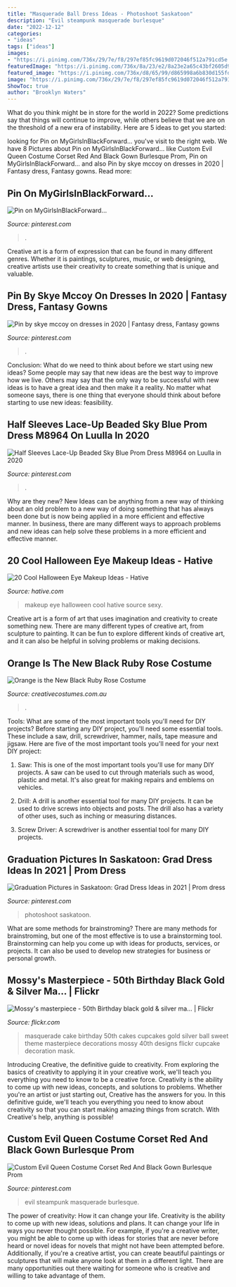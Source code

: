 ```yaml
---
title: "Masquerade Ball Dress Ideas - Photoshoot Saskatoon"
description: "Evil steampunk masquerade burlesque"
date: "2022-12-12"
categories:
- "ideas"
tags: ["ideas"]
images:
- "https://i.pinimg.com/736x/29/7e/f8/297ef85fc9619d072046f512a791cd5e.jpg"
featuredImage: "https://i.pinimg.com/736x/8a/23/e2/8a23e2a65c43bf2605d928a964322983.jpg"
featured_image: "https://i.pinimg.com/736x/d8/65/99/d865998a6b830d155fdb5939761f40f3.jpg"
image: "https://i.pinimg.com/736x/29/7e/f8/297ef85fc9619d072046f512a791cd5e.jpg"
ShowToc: true
author: "Brooklyn Waters"
---
```



What do you think might be in store for the world in 2022? Some predictions say that things will continue to improve, while others believe that we are on the threshold of a new era of instability. Here are 5 ideas to get you started: 

	

		
looking for Pin on MyGirlsInBlackForward... you've visit to the right web. We have 8 Pictures about Pin on MyGirlsInBlackForward... like Custom Evil Queen Costume Corset Red And Black Gown Burlesque Prom, Pin on MyGirlsInBlackForward... and also Pin by skye mccoy on dresses in 2020 | Fantasy dress, Fantasy gowns. Read more:
		
    
## Pin On MyGirlsInBlackForward...

<img loading=lazy src="https://i.pinimg.com/736x/d8/65/99/d865998a6b830d155fdb5939761f40f3.jpg" onerror="this.onerror=null;this.src='https://tse2.mm.bing.net/th?id=OIP.68A7foeUNWGgCZvynGdLYwHaOv&amp;pid=15.1';" alt="Pin on MyGirlsInBlackForward...">

_Source: pinterest.com_

>. 

	

Creative art is a form of expression that can be found in many different genres. Whether it is paintings, sculptures, music, or web designing, creative artists use their creativity to create something that is unique and valuable.

    
## Pin By Skye Mccoy On Dresses In 2020 | Fantasy Dress, Fantasy Gowns

<img loading=lazy src="https://i.pinimg.com/736x/29/7e/f8/297ef85fc9619d072046f512a791cd5e.jpg" onerror="this.onerror=null;this.src='https://tse3.mm.bing.net/th?id=OIP.tkIe_dbnHASWmewiVP0HSQAAAA&amp;pid=15.1';" alt="Pin by skye mccoy on dresses in 2020 | Fantasy dress, Fantasy gowns">

_Source: pinterest.com_

>. 

	

Conclusion: What do we need to think about before we start using new ideas?
Some people may say that new ideas are the best way to improve how we live. Others may say that the only way to be successful with new ideas is to have a great idea and then make it a reality. No matter what someone says, there is one thing that everyone should think about before starting to use new ideas: feasibility.

    
## Half Sleeves Lace-Up Beaded Sky Blue Prom Dress M8964 On Luulla In 2020

<img loading=lazy src="https://i.pinimg.com/736x/8a/23/e2/8a23e2a65c43bf2605d928a964322983.jpg" onerror="this.onerror=null;this.src='https://tse3.mm.bing.net/th?id=OIP.oqX2QT5kztN2vCoh01B-GQHaLH&amp;pid=15.1';" alt="Half Sleeves Lace-Up Beaded Sky Blue Prom Dress M8964 on Luulla in 2020">

_Source: pinterest.com_

>. 

	

Why are they new?
New Ideas can be anything from a new way of thinking about an old problem to a new way of doing something that has always been done but is now being applied in a more efficient and effective manner. In business, there are many different ways to approach problems and new ideas can help solve these problems in a more efficient and effective manner.

    
## 20 Cool Halloween Eye Makeup Ideas - Hative

<img loading=lazy src="https://hative.com/wp-content/uploads/2014/10/halloween-eye-makeup/11-halloween-eye-makeup-ideas.jpg" onerror="this.onerror=null;this.src='https://tse2.mm.bing.net/th?id=OIP.evZy6mfi9r8wbZePOBRsSwHaLI&amp;pid=15.1';" alt="20 Cool Halloween Eye Makeup Ideas - Hative">

_Source: hative.com_

>makeup eye halloween cool hative source sexy. 

	

Creative art is a form of art that uses imagination and creativity to create something new. There are many different types of creative art, from sculpture to painting. It can be fun to explore different kinds of creative art, and it can also be helpful in solving problems or making decisions.

    
## Orange Is The New Black Ruby Rose Costume

<img loading=lazy src="https://www.creativecostumes.com.au/wp-content/uploads/2017/03/orange-black-768x1024.jpg" onerror="this.onerror=null;this.src='https://tse3.mm.bing.net/th?id=OIP.3CMD7UkxVja8oJYvf2zxUAHaJ4&amp;pid=15.1';" alt="Orange is the New Black Ruby Rose Costume">

_Source: creativecostumes.com.au_

>. 

	

Tools: What are some of the most important tools you'll need for DIY projects?
Before starting any DIY project, you'll need some essential tools. These include a saw, drill, screwdriver, hammer, nails, tape measure and jigsaw. Here are five of the most important tools you'll need for your next DIY project: 
1) Saw: This is one of the most important tools you'll use for many DIY projects. A saw can be used to cut through materials such as wood, plastic and metal. It's also great for making repairs and emblems on vehicles. 

2) Drill: A drill is another essential tool for many DIY projects. It can be used to drive screws into objects and posts. The drill also has a variety of other uses, such as inching or measuring distances. 

3) Screw Driver: A screwdriver is another essential tool for many DIY projects.

    
## Graduation Pictures In Saskatoon: Grad Dress Ideas In 2021 | Prom Dress

<img loading=lazy src="https://i.pinimg.com/736x/e8/14/c5/e814c57c8418eeffef6bc10f36ed61cc.jpg" onerror="this.onerror=null;this.src='https://tse4.mm.bing.net/th?id=OIP.1yxRhLGQLwYO4sufN01duQHaLH&amp;pid=15.1';" alt="Graduation Pictures in Saskatoon: Grad Dress Ideas in 2021 | Prom dress">

_Source: pinterest.com_

>photoshoot saskatoon. 

	

What are some methods for brainstroming?
There are many methods for brainstroming, but one of the most effective is to use a brainstorming tool. Brainstorming can help you come up with ideas for products, services, or projects. It can also be used to develop new strategies for business or personal growth.

    
## Mossy&#039;s Masterpiece - 50th Birthday Black Gold &amp; Silver Ma… | Flickr

<img loading=lazy src="https://c1.staticflickr.com/3/2428/3838006889_a235836e0a_b.jpg" onerror="this.onerror=null;this.src='https://tse2.mm.bing.net/th?id=OIP.kR2PWLzzxBCiQRl2X1TmVAHaJ4&amp;pid=15.1';" alt="Mossy&#039;s masterpiece - 50th Birthday black gold &amp; silver ma… | Flickr">

_Source: flickr.com_

>masquerade cake birthday 50th cakes cupcakes gold silver ball sweet theme masterpiece decorations mossy 40th designs flickr cupcake decoration mask. 

	

Introducing Creative, the definitive guide to creativity. From exploring the basics of creativity to applying it in your creative work, we'll teach you everything you need to know to be a creative force.
Creativity is the ability to come up with new ideas, concepts, and solutions to problems. Whether you're an artist or just starting out, Creative has the answers for you. In this definitive guide, we'll teach you everything you need to know about creativity so that you can start making amazing things from scratch. With Creative's help, anything is possible!

    
## Custom Evil Queen Costume Corset Red And Black Gown Burlesque Prom

<img loading=lazy src="https://i.pinimg.com/736x/d7/03/36/d70336b06e9e8a8d992bd1612564c1ba.jpg" onerror="this.onerror=null;this.src='https://tse2.mm.bing.net/th?id=OIP.3QQ_Jn253Ub2Skr5J_yrBgHaJ3&amp;pid=15.1';" alt="Custom Evil Queen Costume Corset Red And Black Gown Burlesque Prom">

_Source: pinterest.com_

>evil steampunk masquerade burlesque. 

	

The power of creativity: How it can change your life.
Creativity is the ability to come up with new ideas, solutions and plans. It can change your life in ways you never thought possible. For example, if you're a creative writer, you might be able to come up with ideas for stories that are never before heard or novel ideas for novels that might not have been attempted before. Additionally, if you're a creative artist, you can create beautiful paintings or sculptures that will make anyone look at them in a different light. There are many opportunities out there waiting for someone who is creative and willing to take advantage of them.

